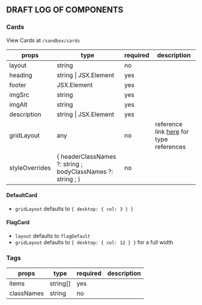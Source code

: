 ## DRAFT LOG OF COMPONENTS

### Cards
View Cards at `/sandbox/cards`

| props          | type                                                                  | required | description |
|----------------|-----------------------------------------------------------------------|----------|-------------|
| layout         | string                                                                | no       |             |
| heading        | string \| JSX.Element                                                 | yes      |             |
| footer         | JSX.Element                                                           | yes      |             |
| imgSrc         | string                                                                | yes      |             |
| imgAlt         | string                                                                | yes      |             |
| description    | string \| JSX.Element                                                 | yes      |             |
| gridLayout     | any                                                                   | no       | reference link [here](https://github.com/trussworks/react-uswds/blob/main/src/components/grid/types.ts) for type references |
| styleOverrides | {    headerClassNames ?:   string ;    bodyClassNames ?:   string ; } | no       |             |

#### DefaultCard
* `gridLayout` defaults to `{ desktop: { col: 3 } }`

#### FlagCard
* `layout` defaults to `flagDefault`
* `gridLayout` defaults to `{ desktop: { col: 12 } }` for a full width

### Tags
| props      | type     | required | description |
|------------|----------|----------|-------------|
| items      | string[] | yes      |             |
| classNames | string   | no       |             |
